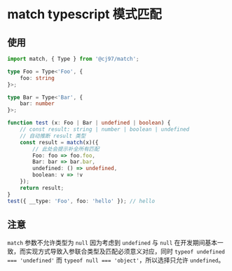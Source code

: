 # match typescript 模式匹配

## 使用

```typescript
import match, { Type } from '@cj97/match';

type Foo = Type<'Foo', {
    foo: string
}>;

type Bar = Type<'Bar', {
    bar: number
}>;

function test (x: Foo | Bar | undefined | boolean) {
    // const result: string | number | boolean | undefined
    // 自动推断 result 类型
    const result = match(x)({
        // 此处会提示补全所有匹配
        Foo: foo => foo.foo,
        Bar: bar => bar.bar,
        undefined: () => undefined,
        boolean: v => !v
    });
    return result;
}
test({ __type: 'Foo', foo: 'hello' }); // hello
```

## 注意

`match` 参数不允许类型为 `null` 因为考虑到 `undefined` 与 `null` 在开发期间基本一致，而实现方式导致入参联合类型及匹配必须意义对应，同时 `typeof undefined === 'undefined'` 而 `typeof null === 'object'`，所以选择只允许 `undefined`。
